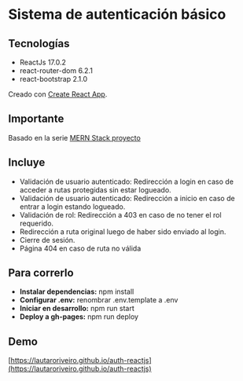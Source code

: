 # Sistema de autenticación básico

## Tecnologías
- ReactJs 17.0.2
- react-router-dom 6.2.1
- react-bootstrap 2.1.0

Creado con [Create React App](https://github.com/facebook/create-react-app).

## Importante
Basado en la serie [MERN Stack proyecto](https://www.youtube.com/playlist?list=PLdcAPGja1uw0LSn7kx-Plj76x8UZZLgz9)

## Incluye
- Validación de usuario autenticado: Redirección a login en caso de acceder a rutas protegidas sin estar logueado.
- Validación de usuario autenticado: Redirección a inicio en caso de entrar a login estando logueado.
- Validación de rol: Redirección a 403 en caso de no tener el rol requerido.
- Redirección a ruta original luego de haber sido enviado al login.
- Cierre de sesión.
- Página 404 en caso de ruta no válida

## Para correrlo
- **Instalar dependencias:** npm install
- **Configurar .env:** renombrar .env.template a .env
- **Iniciar en desarrollo:** npm run start
- **Deploy a gh-pages:** npm run deploy

## Demo
[https://lautaroriveiro.github.io/auth-reactjs](https://lautaroriveiro.github.io/auth-reactjs)